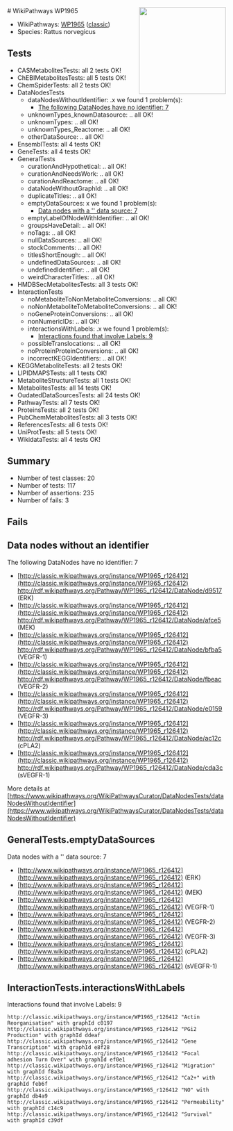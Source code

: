 <img style="float: right; width: 200px" src="https://upload.wikimedia.org/wikipedia/commons/thumb/8/83/Wplogo_with_text_500.png/640px-Wplogo_with_text_500.png" />
# WikiPathways WP1965

* WikiPathways: [WP1965](https://wikipathways.org/pathways/WP1965) ([classic](https://classic.wikipathways.org/instance/WP1965))
* Species: Rattus norvegicus
## Tests
* CASMetabolitesTests: all 2 tests OK!
* ChEBIMetabolitesTests: all 5 tests OK!
* ChemSpiderTests: all 2 tests OK!
* DataNodesTests
    * dataNodesWithoutIdentifier: .x we found 1 problem(s):
        * [The following DataNodes have no identifier: 7](#d2d32fa6)
    * unknownTypes_knownDatasource: .. all OK!
    * unknownTypes: .. all OK!
    * unknownTypes_Reactome: .. all OK!
    * otherDataSource: .. all OK!
* EnsemblTests: all 4 tests OK!
* GeneTests: all 4 tests OK!
* GeneralTests
    * curationAndHypothetical: .. all OK!
    * curationAndNeedsWork: .. all OK!
    * curationAndReactome: .. all OK!
    * dataNodeWithoutGraphId: .. all OK!
    * duplicateTitles: .. all OK!
    * emptyDataSources: x we found 1 problem(s):
        * [Data nodes with a '' data source: 7](#3d121fd2)
    * emptyLabelOfNodeWithIdentifier: .. all OK!
    * groupsHaveDetail: .. all OK!
    * noTags: .. all OK!
    * nullDataSources: .. all OK!
    * stockComments: .. all OK!
    * titlesShortEnough: .. all OK!
    * undefinedDataSources: .. all OK!
    * undefinedIdentifier: .. all OK!
    * weirdCharacterTitles: .. all OK!
* HMDBSecMetabolitesTests: all 3 tests OK!
* InteractionTests
    * noMetaboliteToNonMetaboliteConversions: .. all OK!
    * noNonMetaboliteToMetaboliteConversions: .. all OK!
    * noGeneProteinConversions: .. all OK!
    * nonNumericIDs: .. all OK!
    * interactionsWithLabels: .x we found 1 problem(s):
        * [Interactions found that involve Labels: 9](#630d2680)
    * possibleTranslocations: .. all OK!
    * noProteinProteinConversions: .. all OK!
    * incorrectKEGGIdentifiers: .. all OK!
* KEGGMetaboliteTests: all 2 tests OK!
* LIPIDMAPSTests: all 1 tests OK!
* MetaboliteStructureTests: all 1 tests OK!
* MetabolitesTests: all 14 tests OK!
* OudatedDataSourcesTests: all 24 tests OK!
* PathwayTests: all 7 tests OK!
* ProteinsTests: all 2 tests OK!
* PubChemMetabolitesTests: all 3 tests OK!
* ReferencesTests: all 6 tests OK!
* UniProtTests: all 5 tests OK!
* WikidataTests: all 4 tests OK!


## Summary

* Number of test classes: 20
* Number of tests: 117
* Number of assertions: 235
* Number of fails: 3

## Fails

<a name="d2d32fa6" />

## Data nodes without an identifier

The following DataNodes have no identifier: 7

* [http://classic.wikipathways.org/instance/WP1965_r126412](http://classic.wikipathways.org/instance/WP1965_r126412) http://rdf.wikipathways.org/Pathway/WP1965_r126412/DataNode/d9517 (ERK)
* [http://classic.wikipathways.org/instance/WP1965_r126412](http://classic.wikipathways.org/instance/WP1965_r126412) http://rdf.wikipathways.org/Pathway/WP1965_r126412/DataNode/afce5 (MEK)
* [http://classic.wikipathways.org/instance/WP1965_r126412](http://classic.wikipathways.org/instance/WP1965_r126412) http://rdf.wikipathways.org/Pathway/WP1965_r126412/DataNode/bfba5 (VEGFR-1)
* [http://classic.wikipathways.org/instance/WP1965_r126412](http://classic.wikipathways.org/instance/WP1965_r126412) http://rdf.wikipathways.org/Pathway/WP1965_r126412/DataNode/fbeac (VEGFR-2)
* [http://classic.wikipathways.org/instance/WP1965_r126412](http://classic.wikipathways.org/instance/WP1965_r126412) http://rdf.wikipathways.org/Pathway/WP1965_r126412/DataNode/e0159 (VEGFR-3)
* [http://classic.wikipathways.org/instance/WP1965_r126412](http://classic.wikipathways.org/instance/WP1965_r126412) http://rdf.wikipathways.org/Pathway/WP1965_r126412/DataNode/ac12c (cPLA2)
* [http://classic.wikipathways.org/instance/WP1965_r126412](http://classic.wikipathways.org/instance/WP1965_r126412) http://rdf.wikipathways.org/Pathway/WP1965_r126412/DataNode/cda3c (sVEGFR-1)


More details at [https://www.wikipathways.org/WikiPathwaysCurator/DataNodesTests/dataNodesWithoutIdentifier](https://www.wikipathways.org/WikiPathwaysCurator/DataNodesTests/dataNodesWithoutIdentifier)

<a name="3d121fd2" />

## GeneralTests.emptyDataSources

Data nodes with a '' data source: 7

* [http://www.wikipathways.org/instance/WP1965_r126412](http://www.wikipathways.org/instance/WP1965_r126412) (ERK)
* [http://www.wikipathways.org/instance/WP1965_r126412](http://www.wikipathways.org/instance/WP1965_r126412) (MEK)
* [http://www.wikipathways.org/instance/WP1965_r126412](http://www.wikipathways.org/instance/WP1965_r126412) (VEGFR-1)
* [http://www.wikipathways.org/instance/WP1965_r126412](http://www.wikipathways.org/instance/WP1965_r126412) (VEGFR-2)
* [http://www.wikipathways.org/instance/WP1965_r126412](http://www.wikipathways.org/instance/WP1965_r126412) (VEGFR-3)
* [http://www.wikipathways.org/instance/WP1965_r126412](http://www.wikipathways.org/instance/WP1965_r126412) (cPLA2)
* [http://www.wikipathways.org/instance/WP1965_r126412](http://www.wikipathways.org/instance/WP1965_r126412) (sVEGFR-1)


<a name="630d2680" />

## InteractionTests.interactionsWithLabels

Interactions found that involve Labels: 9
```
http://classic.wikipathways.org/instance/WP1965_r126412 "Actin Reorganisation" with graphId c0197
http://classic.wikipathways.org/instance/WP1965_r126412 "PGi2 Production" with graphId ddeaf
http://classic.wikipathways.org/instance/WP1965_r126412 "Gene Transcription" with graphId e8f28
http://classic.wikipathways.org/instance/WP1965_r126412 "Focal adhesion Turn Over" with graphId ef0e1
http://classic.wikipathways.org/instance/WP1965_r126412 "Migration" with graphId f8a3a
http://classic.wikipathways.org/instance/WP1965_r126412 "Ca2+" with graphId feb6f
http://classic.wikipathways.org/instance/WP1965_r126412 "NO" with graphId db4a9
http://classic.wikipathways.org/instance/WP1965_r126412 "Permeability" with graphId c14c9
http://classic.wikipathways.org/instance/WP1965_r126412 "Survival" with graphId c39df
```

